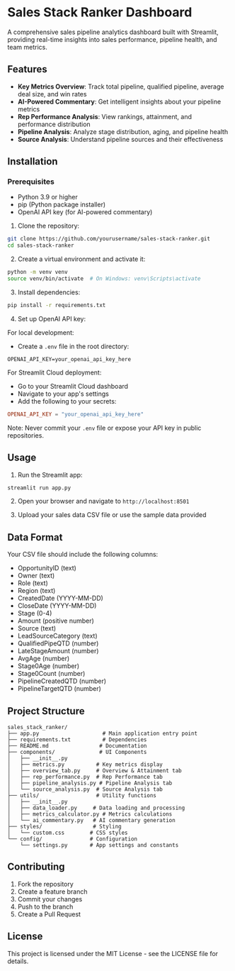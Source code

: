 # Sales Stack Ranker Dashboard

A comprehensive sales pipeline analytics dashboard built with Streamlit, providing real-time insights into sales performance, pipeline health, and team metrics.

## Features

- **Key Metrics Overview**: Track total pipeline, qualified pipeline, average deal size, and win rates
- **AI-Powered Commentary**: Get intelligent insights about your pipeline metrics
- **Rep Performance Analysis**: View rankings, attainment, and performance distribution
- **Pipeline Analysis**: Analyze stage distribution, aging, and pipeline health
- **Source Analysis**: Understand pipeline sources and their effectiveness

## Installation

### Prerequisites
- Python 3.9 or higher
- pip (Python package installer)
- OpenAI API key (for AI-powered commentary)

1. Clone the repository:
```bash
git clone https://github.com/yourusername/sales-stack-ranker.git
cd sales-stack-ranker
```

2. Create a virtual environment and activate it:
```bash
python -m venv venv
source venv/bin/activate  # On Windows: venv\Scripts\activate
```

3. Install dependencies:
```bash
pip install -r requirements.txt
```

4. Set up OpenAI API key:

For local development:
- Create a `.env` file in the root directory:
```
OPENAI_API_KEY=your_openai_api_key_here
```

For Streamlit Cloud deployment:
- Go to your Streamlit Cloud dashboard
- Navigate to your app's settings
- Add the following to your secrets:
```toml
OPENAI_API_KEY = "your_openai_api_key_here"
```

Note: Never commit your `.env` file or expose your API key in public repositories.

## Usage

1. Run the Streamlit app:
```bash
streamlit run app.py
```

2. Open your browser and navigate to `http://localhost:8501`

3. Upload your sales data CSV file or use the sample data provided

## Data Format

Your CSV file should include the following columns:
- OpportunityID (text)
- Owner (text)
- Role (text)
- Region (text)
- CreatedDate (YYYY-MM-DD)
- CloseDate (YYYY-MM-DD)
- Stage (0-4)
- Amount (positive number)
- Source (text)
- LeadSourceCategory (text)
- QualifiedPipeQTD (number)
- LateStageAmount (number)
- AvgAge (number)
- Stage0Age (number)
- Stage0Count (number)
- PipelineCreatedQTD (number)
- PipelineTargetQTD (number)

## Project Structure

```
sales_stack_ranker/
├── app.py                    # Main application entry point
├── requirements.txt          # Dependencies
├── README.md                # Documentation
├── components/              # UI Components
│   ├── __init__.py
│   ├── metrics.py          # Key metrics display
│   ├── overview_tab.py     # Overview & Attainment tab
│   ├── rep_performance.py  # Rep Performance tab
│   ├── pipeline_analysis.py # Pipeline Analysis tab
│   └── source_analysis.py  # Source Analysis tab
├── utils/                  # Utility functions
│   ├── __init__.py
│   ├── data_loader.py     # Data loading and processing
│   ├── metrics_calculator.py # Metrics calculations
│   └── ai_commentary.py   # AI commentary generation
├── styles/                # Styling
│   └── custom.css        # CSS styles
└── config/               # Configuration
    └── settings.py       # App settings and constants
```

## Contributing

1. Fork the repository
2. Create a feature branch
3. Commit your changes
4. Push to the branch
5. Create a Pull Request

## License

This project is licensed under the MIT License - see the LICENSE file for details. 